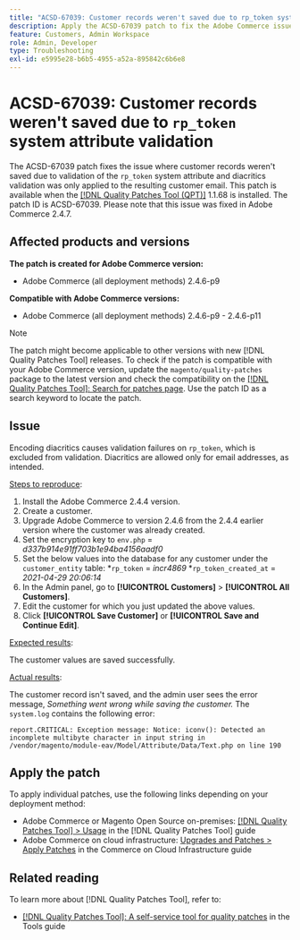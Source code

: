 ```yaml
---
title: "ACSD-67039: Customer records weren't saved due to rp_token system attribute validation"
description: Apply the ACSD-67039 patch to fix the Adobe Commerce issue where encoding diacritics causes validation breaks on rp_token.
feature: Customers, Admin Workspace
role: Admin, Developer
type: Troubleshooting
exl-id: e5995e28-b6b5-4955-a52a-895842c6b6e8
---
```

# ACSD-67039: Customer records weren't saved due to `rp_token` system attribute validation

The ACSD-67039 patch fixes the issue where customer records weren't saved due to validation of the `rp_token` system attribute and diacritics validation was only applied to the resulting customer email. This patch is available when the [[!DNL Quality Patches Tool (QPT)]](/help/tools/quality-patches-tool/quality-patches-tool-to-self-serve-quality-patches.md) 1.1.68 is installed. The patch ID is ACSD-67039. Please note that this issue was fixed in Adobe Commerce 2.4.7.

## Affected products and versions

**The patch is created for Adobe Commerce version:**

* Adobe Commerce (all deployment methods) 2.4.6-p9

**Compatible with Adobe Commerce versions:**

* Adobe Commerce (all deployment methods) 2.4.6-p9 - 2.4.6-p11

>[!NOTE]
>
>The patch might become applicable to other versions with new [!DNL Quality Patches Tool] releases. To check if the patch is compatible with your Adobe Commerce version, update the `magento/quality-patches` package to the latest version and check the compatibility on the [[!DNL Quality Patches Tool]: Search for patches page](https://experienceleague.adobe.com/tools/commerce-quality-patches/index.html). Use the patch ID as a search keyword to locate the patch.

## Issue

Encoding diacritics causes validation failures on `rp_token`, which is excluded from validation. Diacritics are allowed only for email addresses, as intended.

<u>Steps to reproduce</u>:

1. Install the Adobe Commerce 2.4.4 version.
1. Create a customer.
1. Upgrade Adobe Commerce to version 2.4.6 from the 2.4.4 earlier version where the customer was already created.
1. Set the encryption key to `env.php` =
*d337b914e91ff703b1e94ba4156aadf0*
1. Set the below values into the database for any customer under the `customer_entity` table:
    *`rp_token` = *incr4869*
    *`rp_token_created_at` = *2021-04-29 20:06:14*
1. In the Admin panel, go to **[!UICONTROL Customers]** > **[!UICONTROL All Customers]**.
1. Edit the customer for which you just updated the above values.
1. Click **[!UICONTROL Save Customer]** or **[!UICONTROL Save and Continue Edit]**.

<u>Expected results</u>:

The customer values are saved successfully.

<u>Actual results</u>:

The customer record isn't saved, and the admin user sees the error message, *Something went wrong while saving the customer.*
The `system.log` contains the following error:

```
report.CRITICAL: Exception message: Notice: iconv(): Detected an incomplete multibyte character in input string in /vendor/magento/module-eav/Model/Attribute/Data/Text.php on line 190
```

## Apply the patch

To apply individual patches, use the following links depending on your deployment method:

* Adobe Commerce or Magento Open Source on-premises: [[!DNL Quality Patches Tool] > Usage](/help/tools/quality-patches-tool/usage.md) in the [!DNL Quality Patches Tool] guide
* Adobe Commerce on cloud infrastructure: [Upgrades and Patches > Apply Patches](https://experienceleague.adobe.com/docs/commerce-cloud-service/user-guide/develop/upgrade/apply-patches.html) in the Commerce on Cloud Infrastructure guide

## Related reading

To learn more about [!DNL Quality Patches Tool], refer to:

* [[!DNL Quality Patches Tool]: A self-service tool for quality patches](/help/tools/quality-patches-tool/quality-patches-tool-to-self-serve-quality-patches.md) in the Tools guide

